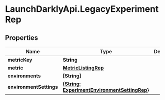 # LaunchDarklyApi.LegacyExperimentRep

## Properties

Name | Type | Description | Notes
------------ | ------------- | ------------- | -------------
**metricKey** | **String** |  | [optional] 
**metric** | [**MetricListingRep**](MetricListingRep.md) |  | [optional] 
**environments** | **[String]** |  | [optional] 
**environmentSettings** | [**{String: ExperimentEnvironmentSettingRep}**](ExperimentEnvironmentSettingRep.md) |  | [optional] 


